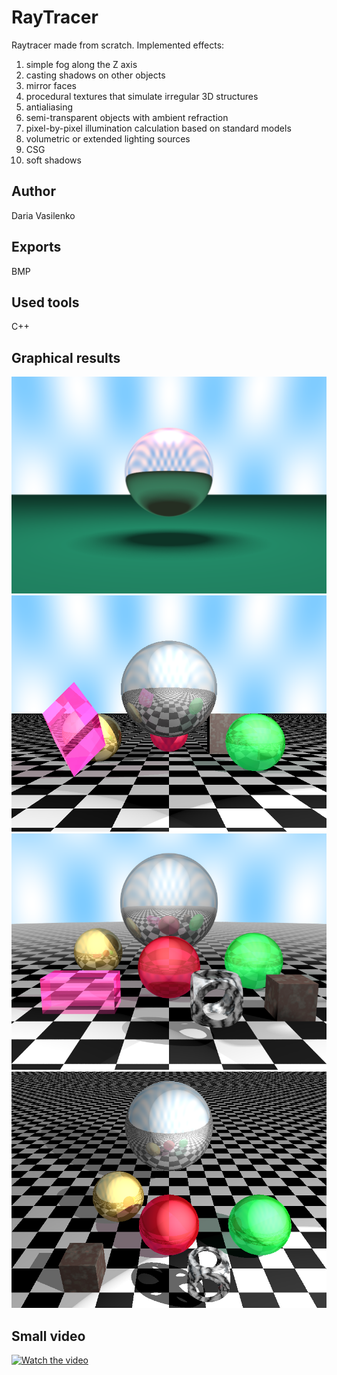 # RayTracer
Raytracer made from scratch.
Implemented effects:
1) simple fog along the Z axis
2) casting shadows on other objects
3) mirror faces
4) procedural textures that simulate irregular 3D structures
5) antialiasing
6) semi-transparent objects with ambient refraction
7) pixel-by-pixel illumination calculation based on standard models
8) volumetric or extended lighting sources
9) CSG
10) soft shadows

## Author
Daria Vasilenko

## Exports
BMP

## Used tools
C++ 

## Graphical results
![](https://github.com/DashaVasilenko/RayTracer/blob/master/img/image0.png)
![](https://github.com/DashaVasilenko/RayTracer/blob/master/img/image1.bmp)
![](https://github.com/DashaVasilenko/RayTracer/blob/master/img/image2.bmp)
![](https://github.com/DashaVasilenko/RayTracer/blob/master/img/image3.bmp)


## Small video
[![Watch the video]()](https://github.com/DashaVasilenko/RayTracer/blob/master/img/out.mp4)



